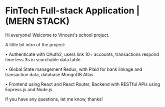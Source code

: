 # FinTech Full-stack Application | (MERN STACK)
Hi everyone! Welcome to Vincent's school project. 

A little bit intro of the project:

•	Authenticate with OAuth2, users link 10+ accounts, transactions respond time less 3s in searchable data table

•	Global State management Redux, with Plaid for bank linkage and transaction data, database MongoDB Atlas

•	Frontend using React and React Router, Backend with RESTful APIs using Express.js and Node.js

If you have any questions, let me know, thanks!
